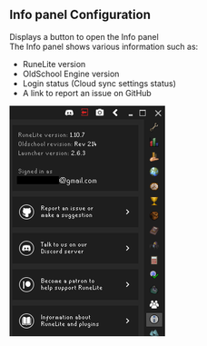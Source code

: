 ## Info panel Configuration
Displays a button to open the Info panel  
The Info panel shows various information such as:
* RuneLite version
* OldSchool Engine version
* Login status (Cloud sync settings status)
* A link to report an issue on GitHub  

![Infopanel Configuration](img/info-panel/info_panel_config.png)
